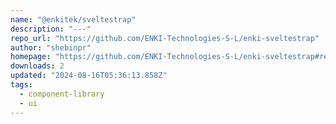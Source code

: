 ```yaml
---
name: "@enkitek/sveltestrap"
description: "---"
repo_url: "https://github.com/ENKI-Technologies-S-L/enki-sveltestrap"
author: "shebinpr"
homepage: "https://github.com/ENKI-Technologies-S-L/enki-sveltestrap#readme"
downloads: 2
updated: "2024-08-16T05:36:13.858Z"
tags: 
  - component-library
  - ui
---
```

